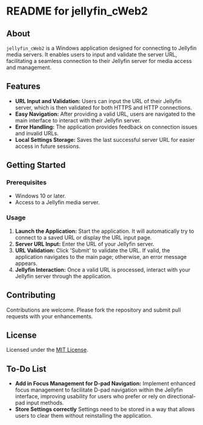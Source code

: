# README for jellyfin_cWeb2

## About
`jellyfin_cWeb2` is a Windows application designed for connecting to Jellyfin media servers. It enables users to input and validate the server URL, facilitating a seamless connection to their Jellyfin server for media access and management.

## Features
- **URL Input and Validation:** Users can input the URL of their Jellyfin server, which is then validated for both HTTPS and HTTP connections.
- **Easy Navigation:** After providing a valid URL, users are navigated to the main interface to interact with their Jellyfin server.
- **Error Handling:** The application provides feedback on connection issues and invalid URLs.
- **Local Settings Storage:** Saves the last successful server URL for easier access in future sessions.

## Getting Started

### Prerequisites
- Windows 10 or later.
- Access to a Jellyfin media server.

### Usage
1. **Launch the Application:** Start the application. It will automatically try to connect to a saved URL or display the URL input page.
2. **Server URL Input:** Enter the URL of your Jellyfin server.
3. **URL Validation:** Click 'Submit' to validate the URL. If valid, the application navigates to the main page; otherwise, an error message appears.
4. **Jellyfin Interaction:** Once a valid URL is processed, interact with your Jellyfin server through the application.

## Contributing
Contributions are welcome. Please fork the repository and submit pull requests with your enhancements.

## License
Licensed under the [MIT License](LICENSE.md).

## To-Do List
- **Add in Focus Management for D-pad Navigation:** Implement enhanced focus management to facilitate D-pad navigation within the Jellyfin interface, improving usability for users who prefer or rely on directional-pad input methods.
- **Store Settings correctly** Settings need to be stored in a way that allows users to clear them without reinstalling the application. 

